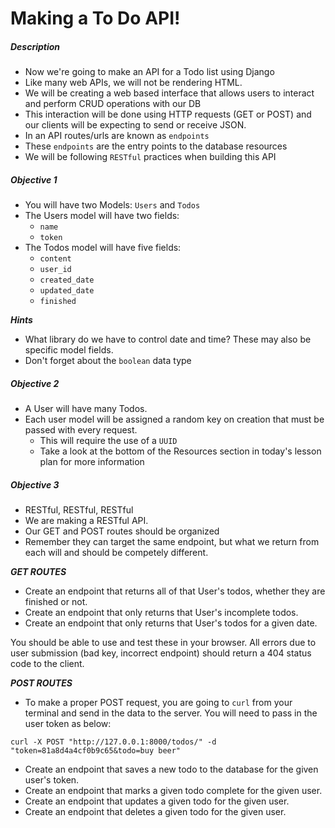 # Making a To Do API!

##### Description

* Now we're going to make an API for a Todo list using Django
* Like many web APIs, we will not be rendering HTML. 
* We will be creating a web based interface that allows users to interact and perform CRUD operations with our DB
* This interaction will be done using HTTP requests (GET or POST) and our clients will be expecting to send or receive JSON.
* In an API routes/urls are known as `endpoints`
* These `endpoints` are the entry points to the database resources
* We will be following `RESTful` practices when building this API

##### Objective 1

* You will have two Models: `Users` and `Todos`
* The Users model will have two fields: 
	* `name`
	* `token`
* The Todos model will have five fields: 
	* `content`
	* `user_id`
	* `created_date`
	* `updated_date`
	* `finished`
	
***Hints***

* What library do we have to control date and time? These may also be specific model fields.
* Don't forget about the `boolean` data type

##### Objective 2

* A User will have many Todos.
* Each user model will be assigned a random key on creation that must be passed with every request. 
	* This will require the use of a `UUID`
	* Take a look at the bottom of the Resources section in today's lesson plan for more information

##### Objective 3

* RESTful, RESTful, RESTful
* We are making a RESTful API. 
* Our GET and POST routes should be organized
* Remember they can target the same endpoint, but what we return from each will and should be competely different.

***GET ROUTES***

- Create an endpoint that returns all of that User's todos, whether they are finished or not.
- Create an endpoint that only returns that User's incomplete todos.
- Create an endpoint that only returns that User's todos for a given date.

You should be able to use and test these in your browser. All errors due to user submission (bad key, incorrect endpoint) should return a 404 status code to the client.

***POST ROUTES***

* To make a proper POST request, you are going to `curl` from your terminal and send in the data to the server.  You will need to pass in the user token as below:

```     
curl -X POST "http://127.0.0.1:8000/todos/" -d "token=81a8d4a4cf0b9c65&todo=buy beer"
```
* Create an endpoint that saves a new todo to the database for the given user's token.
* Create an endpoint that marks a given todo complete for the given user.
* Create an endpoint that updates a given todo for the given user.
* Create an endpoint that deletes a given todo for the given user.
